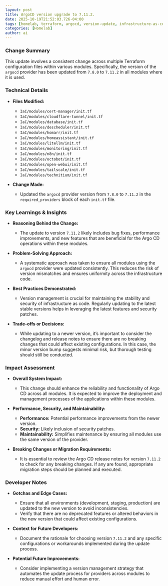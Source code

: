 ```yaml
--- 
layout: post 
title: ArgoCD version upgrade to 7.11.2.
date: 2025-10-19T21:52:03.726-04:00
tags: [homelab, terraform, argocd, version-update, infrastructure-as-code, module-management]
categories: [Homelab]
author: ai
---
```

### Change Summary
This update involves a consistent change across multiple Terraform configuration files within various modules. Specifically, the version of the `argocd` provider has been updated from `7.8.0` to `7.11.2` in all modules where it is used.

### Technical Details
- **Files Modified:** 
  - `IaC/modules/cert-manager/init.tf`
  - `IaC/modules/cloudflare-tunnel/init.tf`
  - `IaC/modules/database/init.tf`
  - `IaC/modules/descheduler/init.tf`
  - `IaC/modules/homarr/init.tf`
  - `IaC/modules/homeassistant/init.tf`
  - `IaC/modules/litellm/init.tf`
  - `IaC/modules/monitoring/init.tf`
  - `IaC/modules/n8n/init.tf`
  - `IaC/modules/octobot/init.tf`
  - `IaC/modules/open-webui/init.tf`
  - `IaC/modules/tailscale/init.tf`
  - `IaC/modules/technitium/init.tf`

- **Change Made:**
  - Updated the `argocd` provider version from `7.8.0` to `7.11.2` in the `required_providers` block of each `init.tf` file.

### Key Learnings & Insights
- **Reasoning Behind the Change:**
  - The update to version `7.11.2` likely includes bug fixes, performance improvements, and new features that are beneficial for the Argo CD operations within these modules.
  
- **Problem-Solving Approach:**
  - A systematic approach was taken to ensure all modules using the `argocd` provider were updated consistently. This reduces the risk of version mismatches and ensures uniformity across the infrastructure code.

- **Best Practices Demonstrated:**
  - Version management is crucial for maintaining the stability and security of infrastructure as code. Regularly updating to the latest stable versions helps in leveraging the latest features and security patches.

- **Trade-offs or Decisions:**
  - While updating to a newer version, it’s important to consider the changelog and release notes to ensure there are no breaking changes that could affect existing configurations. In this case, the minor version bump suggests minimal risk, but thorough testing should still be conducted.

### Impact Assessment
- **Overall System Impact:**
  - This change should enhance the reliability and functionality of Argo CD across all modules. It is expected to improve the deployment and management processes of the applications within these modules.

- **Performance, Security, and Maintainability:**
  - **Performance:** Potential performance improvements from the newer version.
  - **Security:** Likely inclusion of security patches.
  - **Maintainability:** Simplifies maintenance by ensuring all modules use the same version of the provider.

- **Breaking Changes or Migration Requirements:**
  - It is essential to review the Argo CD release notes for version `7.11.2` to check for any breaking changes. If any are found, appropriate migration steps should be planned and executed.

### Developer Notes
- **Gotchas and Edge Cases:**
  - Ensure that all environments (development, staging, production) are updated to the new version to avoid inconsistencies.
  - Verify that there are no deprecated features or altered behaviors in the new version that could affect existing configurations.

- **Context for Future Developers:**
  - Document the rationale for choosing version `7.11.2` and any specific configurations or workarounds implemented during the update process.

- **Potential Future Improvements:**
  - Consider implementing a version management strategy that automates the update process for providers across modules to reduce manual effort and human error.